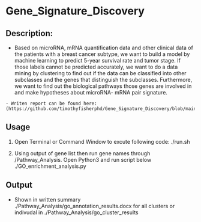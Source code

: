 # Gene_Signature_Discovery


## Description: 
   - Based on microRNA, mRNA quantification data and other clinical data of the patients with a breast cancer subtype, we want to build a model by machine learning to predict 5-year survival rate and tumor stage. If those labels cannot be predicted accurately, we want to do a data mining by clustering to find out if the data can be classified into other subclasses and the genes that distinguish the subclasses. Furthermore, we want to find out the biological pathways those genes are involved in and make hypotheses about microRNA- mRNA pair signature.

    - Writen report can be found here: (https://github.com/timothyfisherphd/Gene_Signature_Discovery/blob/main/Gene_Signature_Discovery.pdf)
    
## Usage
1. Open Terminal or Command Window to excute following code: 
./run.sh

2. Using output of gene list then run gene names through /Pathway_Analysis.  Open Python3 and run script below 
./GO_enrichment_analysis.py

## Output
- Shown in written summary ./Pathway_Analysis/go_annotation_results.docx for all clusters or indivudal in ./Pathway_Analysis/go_cluster_results
